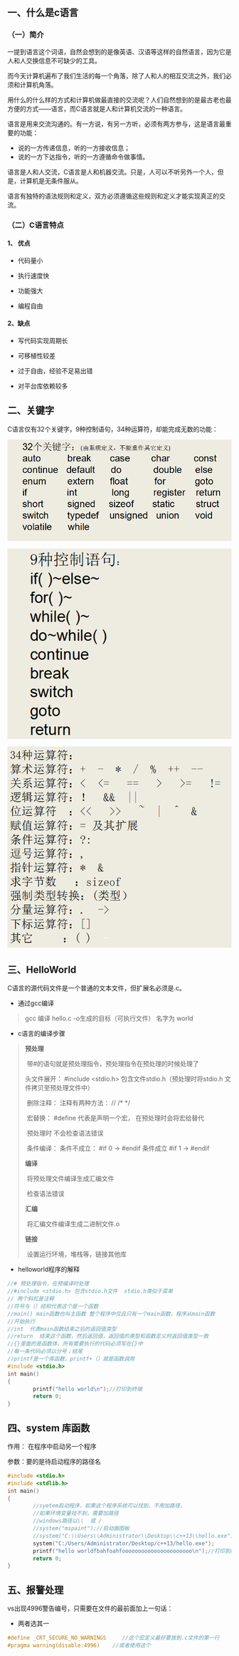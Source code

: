 ## 一、什么是c语言

### （一）简介

一提到语言这个词语，自然会想到的是像英语、汉语等这样的自然语言，因为它是人和人交换信息不可缺少的工具。

而今天计算机遍布了我们生活的每一个角落，除了人和人的相互交流之外，我们必须和计算机角落。

用什么的什么样的方式和计算机做最直接的交流呢？人们自然想到的是最古老也最方便的方式——语言，而C语言就是人和计算机交流的一种语言。

语言是用来交流沟通的。有一方说，有另一方听，必须有两方参与，这是语言最重要的功能：

- 说的一方传递信息，听的一方接收信息；
- 说的一方下达指令，听的一方遵循命令做事情。

语言是人和人交流，C语言是人和机器交流。只是，人可以不听另外一个人，但是，计算机是无条件服从。

语言有独特的语法规则和定义，双方必须遵循这些规则和定义才能实现真正的交流。

### （二）C语言特点

#### 1、 优点

- 代码量小
- 执行速度快

- 功能强大

- 编程自由

#### 2、缺点

- 写代码实现周期长
- 可移植性较差

- 过于自由，经验不足易出错

- 对平台库依赖较多

## 二、关键字

C语言仅有32个关键字，9种控制语句，34种运算符，却能完成无数的功能：

![](../images/stage/chapter1.1/1.png)

![](../images/stage/chapter1.1/2.png)

![](../images/stage/chapter1.1/3.png)

## 三、HelloWorld

C语言的源代码文件是一个普通的文本文件，但扩展名必须是.c。

- 通过gcc编译

>  gcc 编译    hello.c  -o生成的目标（可执行文件） 名字为  world

- c语言的编译步骤

>**预处理** 
>
>​    带#的语句就是预处理指令，预处理指令在预处理的时候处理了
>
>   头文件展开：  #include  <stdio.h> 包含文件stdio.h（预处理时将stdio.h 文件拷贝至预处理文件中）
>
>​    删除注释：  注释有两种方法：  //       /*  */
>
>​    宏替换： #define 代表是声明一个宏， 在预处理时会将宏给替代
>
>​    预处理时 不会检查语法错误
>
>​    条件编译： 条件不成立：  #if 0 -> #endif      条件成立 #if 1 -> #endif 
>
>**编译**
>
>​    将预处理文件编译生成汇编文件    
>
>​    检查语法错误
>
>**汇编**
>
>​    将汇编文件编译生成二进制文件.o
>
>**链接**
>
>​    设置运行环境，堆栈等，链接其他库

- helloworld程序的解释

```c
//# 预处理指令，在预编译时处理
//#include <stdio.h> 包含stdio.h文件  stdio.h类似于菜单
// 两个斜杠是注释
//符号与（）结和代表这个是一个函数
//main() main函数也叫主函数 整个程序中仅且只有一个main函数，程序从main函数
//开始执行
//int  代表main函数结束之后的返回值类型
//return  结束这个函数，然后返回值，返回值的类型和函数定义时返回值类型一致
//{}里面的是函数体，所有需要执行的代码必须写在{}中
//每一条代码必须以分号；结尾
//printf是一个库函数，printf+（）就是函数调用
#include <stdio.h>
int main()
{
        printf("hello world\n");//打印到终端
        return 0;
}
```

## 四、system  库函数

作用： 在程序中启动另一个程序

参数：要的是待启动程序的路径名

```c
#include <stdio.h>
#include <stdlib.h>
int main()
{
        //syetem启动程序，如果这个程序系统可以找到，不用加路径，
        //如果环境变量找不到，需要加路径
        //windows路径以\\  或 /
        //system("mspaint");//启动画图板
        //system("C:\\Users\\Administrator\\Desktop\\c++13\\hello.exe");
        system("C:/Users/Administrator/Desktop/c++13/hello.exe");
        printf("hello worldfbahfoahfoooooooooooooooooooooo\n");//打印到终端
        return 0;
}
```

## 五、报警处理

vs出现4996警告编号，只需要在文件的最前面加上一句话：

- 两者选其一

```c
#define _CRT_SECURE_NO_WARNINGS     //这个宏定义最好要放到.c文件的第一行
#pragma warning(disable:4996)    //或者使用这个
```

